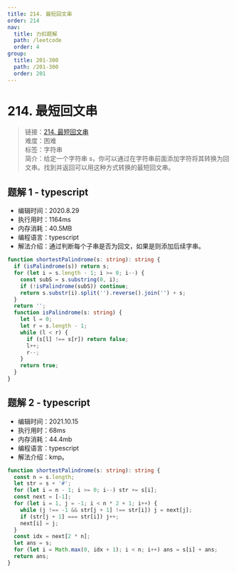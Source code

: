 ```yaml
---
title: 214. 最短回文串
order: 214
nav:
  title: 力扣题解
  path: /leetcode
  order: 4
group:
  title: 201-300
  path: /201-300
  order: 201
---
```


# 214. 最短回文串

> 链接：[214. 最短回文串](https://leetcode-cn.com/problems/shortest-palindrome/)  
> 难度：困难  
> 标签：字符串  
> 简介：给定一个字符串 s，你可以通过在字符串前面添加字符将其转换为回文串。找到并返回可以用这种方式转换的最短回文串。

## 题解 1 - typescript

- 编辑时间：2020.8.29
- 执行用时：1164ms
- 内存消耗：40.5MB
- 编程语言：typescript
- 解法介绍：通过判断每个子串是否为回文，如果是则添加后续字串。

```typescript
function shortestPalindrome(s: string): string {
  if (isPalindrome(s)) return s;
  for (let i = s.length - 1; i >= 0; i--) {
    const subS = s.substring(0, i);
    if (!isPalindrome(subS)) continue;
    return s.substr(i).split('').reverse().join('') + s;
  }
  return '';
  function isPalindrome(s: string) {
    let l = 0;
    let r = s.length - 1;
    while (l < r) {
      if (s[l] !== s[r]) return false;
      l++;
      r--;
    }
    return true;
  }
}
```

## 题解 2 - typescript

- 编辑时间：2021.10.15
- 执行用时：68ms
- 内存消耗：44.4mb
- 编程语言：typescript
- 解法介绍：kmp。

```typescript
function shortestPalindrome(s: string): string {
  const n = s.length;
  let str = s + '#';
  for (let i = n - 1; i >= 0; i--) str += s[i];
  const next = [-1];
  for (let i = 1, j = -1; i < n * 2 + 1; i++) {
    while (j !== -1 && str[j + 1] !== str[i]) j = next[j];
    if (str[j + 1] === str[i]) j++;
    next[i] = j;
  }
  const idx = next[2 * n];
  let ans = s;
  for (let i = Math.max(0, idx + 1); i < n; i++) ans = s[i] + ans;
  return ans;
}
```
